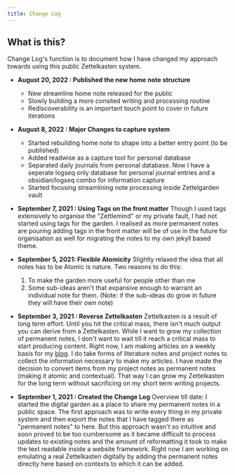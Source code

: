 ```yaml
---
title: Change Log
---
```


## What is this?
Change Log's function is to document how I have changed my approach towards using this public Zettelkasten system.

-  **August 20, 2022 : Published the new home note structure**
	- New streamline home note released for the public
	- Slowly building a more consited writing and processing routine
	- Rediscoverability is an important touch point to cover in future iterations


- **August 8, 2022 : Major Changes to capture system**
	- Started rebuilding home note to shape into a better entry point (to be published)
	- Added readwise as a capture tool for personal database
	- Separated daily journals from personal database. Now I have a seperate logseq only database for personal journal entries and a obsidian/logseq combo for information capture
	- Started focusing streamlining note processing inside Zettelgarden vault


- **September 7, 2021 : Using Tags on the front matter**
	Though I used tags extensively to organise the "Zettlemind" or my private fault, I had not started using tags for the garden. I realised as more permanent notes are pouring adding tags in the front matter will be of use in the future for organisation as well for migrating the notes to my own jekyll based theme.

- **September 5, 2021: Flexible Atomicity**
	Slightly relaxed the idea that all notes has to be Atomic is nature. Two reasons to do this:
	1. To make the garden more useful for people other than me
	2. Some sub-ideas aren't that expansive enough to warrant an individual note for them.
	(Note: if the sub-ideas do grow in future they will have their own note)
	
- **September 3, 2021 : Reverse Zettelkasten**
	Zettelkasten is a result of long term effort. Until you hit the critical mass, there isn't much output you can derive from a Zettelkasten. While I want to grow my collection of permanent notes, I don't want to wait till it reach a critical mass to start producing content. Right now, I am making articles on a weekly basis for my [blog](https://blog.rahulrajeev.net). I do take forms of literature notes and project notes to collect the information necessary to make my articles. I have made the decision to convert items from my project notes as permanent notes (making it atomic and contextual). That way I can grow my Zettelkasten for the long term without sacrificing on my short term writing projects. 
	
- **September 1, 2021 : Created the Change Log**
	Overview till date: I started the digital garden as a place to share my permanent notes in a public space. The first approach was to write every thing in my private system and then export the notes that I have tagged there as "permanent notes" to here. 
	But this approach wasn't so intuitive and soon proved to be too cumbersome as it became difficult to process updates to existing notes and the amount of reformatting it took to make the text readable inside a website framework.
	Right now I am working on emulating a real Zettelkasten digitally by adding the permanent notes directly here based on contexts to which it can be added.

